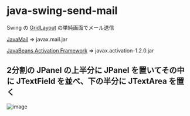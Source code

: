 # java-swing-send-mail
Swing の [GridLayout](https://docs.oracle.com/javase/jp/11/docs/api/java.desktop/java/awt/GridLayout.html) の単純画面でメール送信

[JavaMail](https://javaee.github.io/javamail/) => javax.mail.jar

[JavaBeans Activation Framework](https://mvnrepository.com/artifact/com.sun.activation/javax.activation) => javax.activation-1.2.0.jar

## 2分割の JPanel の上半分に JPanel を置いてその中に JTextField を並べ、下の半分に JTextArea を置く

![image](https://user-images.githubusercontent.com/1501327/131048507-dac828e5-3bc5-4275-aeee-8ad4727c09cc.png)

